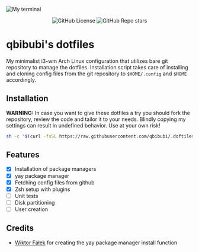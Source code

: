 ![My terminal](https://i.imgur.com/fVKBg9M.png)

<div align="center">
    <img alt="GitHub License" src="https://img.shields.io/github/license/qbibubi/.dotfiles">
    <img alt="GitHub Repo stars" src="https://img.shields.io/github/stars/qbibubi/.dotfiles">
<!--
    <img alt="tests?" src="https://img.shields.io/github/license/qbibubi/.dotfiles">
    <img alt="version" src="https://img.shields.io/github/license/qbibubi/.dotfiles">
-->
</div>

# qbibubi's dotfiles

My minimalist i3-wm Arch Linux configuration that utilizes bare git repository to manage the dotfiles. Installation script takes care of installing and cloning config files from the git repository to `$HOME/.config` and `$HOME` accordingly.

## Installation

**WARNING:** In case you want to give these dotfiles a try you should fork the repository, review the code and tailor it to your needs. Blindly copying my settings can result in undefined behavior. Use at your own risk!

```bash
sh -c "$(curl -fsSL https://raw.githubusercontent.com/qbibubi/.doftiles/main/install.sh)"
```

## Features
- [x] Installation of package managers 
- [x] yay package manager
- [x] Fetching config files from github 
- [x] Zsh setup with plugins
- [ ] Unit tests
- [ ] Disk partitioning
- [ ] User creation
 
## Credits
- [Wiktor Fałek](https://github.com/wiktor-falek) for creating the yay package manager install function
